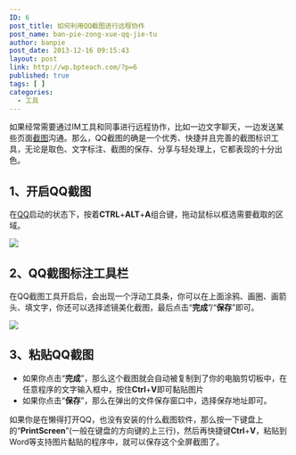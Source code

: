 ```yaml
---
ID: 6
post_title: 如何利用QQ截图进行远程协作
post_name: ban-pie-zong-xue-qq-jie-tu
author: banpie
post_date: 2013-12-16 09:15:43
layout: post
link: http://wp.bpteach.com/?p=6
published: true
tags: [ ]
categories:
  - 工具
---
```

如果经常需要通过IM工具和同事进行远程协作，比如一边文字聊天，一边发送某些页面[截图](http://www.banpie.info/tag/screenshot/)沟通。那么，QQ截图的确是一个优秀、快捷并且完善的截图标识工具，无论是取色、文字标注、截图的保存、分享与轻处理上，它都表现的十分出色。

## 1、开启QQ截图

在[QQ](http://www.banpie.info/tag/qq/)启动的状态下，按着**CTRL**+**ALT**+**A**组合键，拖动鼠标以框选需要截取的区域。

![](./_image/using-qq-screenshot.jpg)

## 2、QQ截图标注工具栏

在QQ截图工具开启后，会出现一个浮动工具条，你可以在上面涂鸦、画圈、画箭头、填文字，你还可以选择滤镜美化截图，最后点击“**完成**”/“**保存**”即可。

![](./_image/the-toolbar-of-qq-screenshot.jpg)

## 3、粘贴QQ截图

*   如果你点击“**完成**”，那么这个截图就会自动被复制到了你的电脑剪切板中，在任意程序的文字输入框中，按住**Ctrl**+**V**即可黏贴图片
*   如果你点击“**保存**”，那么在弹出的文件保存窗口中，选择保存地址即可。

如果你是在懒得打开QQ，也没有安装的什么截图软件，那么按一下键盘上的“**PrintScreen**”(一般在键盘的方向键的上三行)，然后再快捷键**Ctrl**+**V**，粘贴到Word等支持图片黏贴的程序中，就可以保存这个全屏截图了。